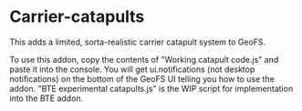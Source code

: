 # Carrier-catapults

This adds a limited, sorta-realistic carrier catapult system to GeoFS.

To use this addon, copy the contents of "Working catapult code.js" and paste it into the console. You will get ui.notifications (not desktop notifications) on the bottom of the GeoFS UI telling you how to use the addon.
"BTE experimental catapults.js" is the WIP script for implementation into the BTE addon.

